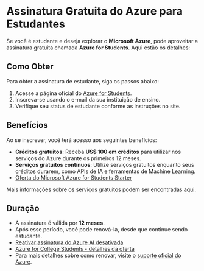 # Assinatura Gratuita do Azure para Estudantes

Se você é estudante e deseja explorar o **Microsoft Azure**, pode aproveitar a assinatura gratuita chamada **Azure for Students**. Aqui estão os detalhes:

## Como Obter
Para obter a assinatura de estudante, siga os passos abaixo:
1. Acesse a página oficial do [Azure for Students](https://azure.microsoft.com/pt-br/free/students/).
2. Inscreva-se usando o e-mail da sua instituição de ensino.
3. Verifique seu status de estudante conforme as instruções no site.

## Benefícios
Ao se inscrever, você terá acesso aos seguintes benefícios:
- **Créditos gratuitos**: Receba **US$ 100 em créditos** para utilizar nos serviços do Azure durante os primeiros 12 meses.
- **Serviços gratuitos contínuos**: Utilize serviços gratuitos enquanto seus créditos durarem, como APIs de IA e ferramentas de Machine Learning.
- [Oferta do Microsoft Azure for Students Starter](https://azure.microsoft.com/pt-br/pricing/offers/ms-azr-0144p/)

Mais informações sobre os serviços gratuitos podem ser encontradas [aqui](https://azure.microsoft.com/pt-br/free/).

## Duração
- A assinatura é válida por **12 meses**.
- Após esse período, você pode renová-la, desde que continue sendo estudante.
- [Reativar assinatura do Azure AI desativada](https://learn.microsoft.com/pt-br/azure/cost-management-billing/manage/azurestudents-subscription-disabled)
- [Azure for College Students - detalhes da oferta](https://azure.microsoft.com/pt-br/pricing/offers/ms-azr-0170p/) 
- Para mais detalhes sobre como renovar, visite o [suporte oficial do Azure](https://learn.microsoft.com/pt-br/azure/azure-supportability/).



